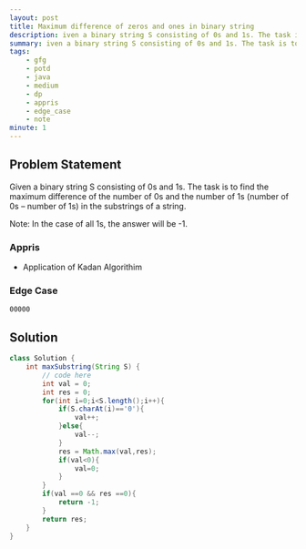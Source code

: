 ```yaml
---
layout: post
title: Maximum difference of zeros and ones in binary string
description: iven a binary string S consisting of 0s and 1s. The task is to find the maximum difference of the number of 0s and the number of 1s (number of 0s – number of 1s) in the substrings of a string. 
summary: iven a binary string S consisting of 0s and 1s. The task is to find the maximum difference of the number of 0s and the number of 1s (number of 0s – number of 1s) in the substrings of a string.
tags:
    - gfg
    - potd
    - java
    - medium
    - dp
    - appris
    - edge_case
    - note
minute: 1
---
```


## Problem Statement
Given a binary string S consisting of 0s and 1s. The task is to find the maximum difference of the number of 0s and the number of 1s (number of 0s – number of 1s) in the substrings of a string.

Note: In the case of all 1s, the answer will be -1.

### Appris
- Application of Kadan Algorithim

### Edge Case
```
00000
```


## Solution
```java
class Solution {
    int maxSubstring(String S) {
        // code here
        int val = 0;
        int res = 0;
        for(int i=0;i<S.length();i++){
            if(S.charAt(i)=='0'){
                val++;
            }else{
                val--;
            }
            res = Math.max(val,res);
            if(val<0){
                val=0;
            }
        }
        if(val ==0 && res ==0){
            return -1;
        }
        return res;
    }
}
```
